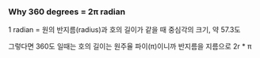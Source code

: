 ### Why 360 degrees = 2π radian

1 radian = 원의 반지름(radius)과 호의 길이가 같을 때 중심각의 크기, 약 57.3도

그렇다면 360도 일때는 호의 길이는 
원주율 파이(π)이니까 반지름을 지름으로 2r *  π






